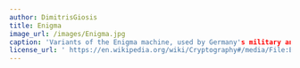 ```yaml
---
author: DimitrisGiosis 
title: Enigma
image_url: /images/Enigma.jpg
caption: 'Variants of the Enigma machine, used by Germany's military and civil authorities from the late 1920s through World War II, implemented a complex electro-mechanical polyalphabetic cipher.'
license_url: ' https://en.wikipedia.org/wiki/Cryptography#/media/File:Enigma.jpg '
---
```

